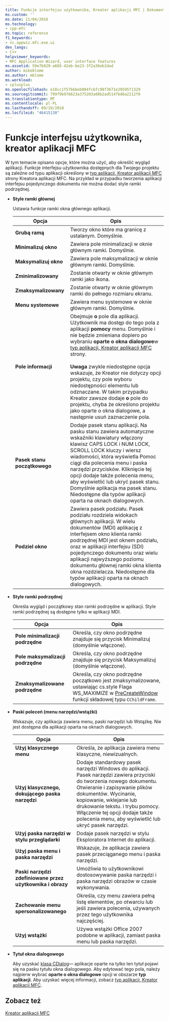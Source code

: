 ```yaml
---
title: Funkcje interfejsu użytkownika, Kreator aplikacji MFC | Dokumentacja firmy Microsoft
ms.custom: ''
ms.date: 11/04/2016
ms.technology:
- cpp-mfc
ms.topic: reference
f1_keywords:
- vc.appwiz.mfc.exe.ui
dev_langs:
- C++
helpviewer_keywords:
- MFC Application Wizard, user interface features
ms.assetid: 59e7b829-a665-42eb-be23-3f2a36eb2dad
author: mikeblome
ms.author: mblome
ms.workload:
- cplusplus
ms.openlocfilehash: e18cc1f57bbbeb004fcbfc98f3671e29595f1329
ms.sourcegitcommit: 799f9b976623a375203ad8b2ad5147bd6a2212f0
ms.translationtype: MT
ms.contentlocale: pl-PL
ms.lasthandoff: 09/19/2018
ms.locfileid: "46415138"
---
```

# <a name="user-interface-features-mfc-application-wizard"></a>Funkcje interfejsu użytkownika, kreator aplikacji MFC

W tym temacie opisano opcje, które można użyć, aby określić wygląd aplikacji. Funkcje interfejsu użytkownika dostępnych dla Twojego projektu są zależne od typu aplikacji określony w [typ aplikacji, Kreator aplikacji MFC](../../mfc/reference/application-type-mfc-application-wizard.md) strony Kreatora aplikacji MFC. Na przykład w przypadku tworzenia aplikacji interfejsu pojedynczego dokumentu nie można dodać style ramki podrzędnej.

- **Style ramki głównej**

   Ustawia funkcje ramki okna głównego aplikacji.

   |Opcja|Opis|
   |------------|-----------------|
   |**Grubą ramą**|Tworzy okno które ma granicę z ustalanym. Domyślnie.|
   |**Minimalizuj okno**|Zawiera pole minimalizacji w oknie głównym ramki. Domyślnie.|
   |**Maksymalizuj okno**|Zawiera pole maksymalizacji w oknie głównym ramki. Domyślnie.|
   |**Zminimalizowany**|Zostanie otwarty w oknie głównym ramki jako ikona.|
   |**Zmaksymalizowany**|Zostanie otwarty w oknie głównym ramki do pełnego rozmiaru ekranu.|
   |**Menu systemowe**|Zawiera menu systemowe w oknie głównym ramki. Domyślnie.|
   |**Pole informacji**|Obejmuje **o** pole dla aplikacji. Użytkownik ma dostęp do tego pola z aplikacji **pomocy** menu. Domyślnie i nie będzie zmieniana dopiero po wybraniu **oparte o okna dialogowe**w [typ aplikacji, Kreator aplikacji MFC](../../mfc/reference/application-type-mfc-application-wizard.md) strony.<br /><br /> **Uwaga** zwykle niedostępne opcja wskazuje, że Kreator nie dotyczy opcji projektu, czy pole wyboru niedostępności elementu lub odznaczane. W takim przypadku Kreator zawsze dodaje **o** pole do projektu, chyba że określono projektu jako oparte o okna dialogowe, a następnie usuń zaznaczenie pola.|
   |**Pasek stanu początkowego**|Dodaje pasek stanu aplikacji. Na pasku stanu zawiera automatyczne wskaźniki klawiatury włączony klawisz CAPS LOCK i NUM LOCK, SCROLL LOCK kluczy i wiersz wiadomości, która wyświetla Pomoc ciągi dla polecenia menu i paska narzędzi przycisków. Kliknięcie tej opcji dodaje także polecenia menu, aby wyświetlić lub ukryć pasek stanu. Domyślnie aplikacja ma pasek stanu. Niedostępne dla typów aplikacji oparta na oknach dialogowych.|
   |**Podziel okno**|Zawiera pasek podziału. Pasek podziału rozdziela widokach głównych aplikacji. W wielu dokumentów (MDI) aplikację z interfejsem okno klienta ramki podrzędnej MDI jest oknem podziału, oraz w aplikacji interfejsu (SDI) pojedynczego dokumentu oraz wielu aplikacji najwyższego poziomu dokumentu głównej ramki okna klienta okna rozdzielacza. Niedostępne dla typów aplikacji oparta na oknach dialogowych.|

- **Style ramki podrzędnej**

   Określa wygląd i początkowy stan ramki podrzędne w aplikacji. Style ramki podrzędnej są dostępne tylko w aplikacji MDI.

   |Opcja|Opis|
   |------------|-----------------|
   |**Pole minimalizacji podrzędne**|Określa, czy okno podrzędne znajduje się przycisk Minimalizuj (domyślnie włączone).|
   |**Pole maksymalizacji podrzędne**|Określa, czy okno podrzędne znajduje się przycisk Maksymalizuj (domyślnie włączone).|
   |**Zmaksymalizowane podrzędne**|Określa, czy okno podrzędne początkowo jest zmaksymalizowane, ustawiając cs.style Flaga WS_MAXIMIZE w [PreCreateWindow](../../mfc/reference/cwnd-class.md#precreatewindow) funkcji składowej typu `CChildFrame`.|

- **Paski poleceń (menu narzędzi/wstążki)**

   Wskazuje, czy aplikacja zawiera menu, paski narzędzi lub Wstążkę. Nie jest dostępna dla aplikacji oparta na oknach dialogowych.

   |Opcja|Opis|
   |------------|-----------------|
   |**Użyj klasycznego menu**|Określa, że aplikacja zawiera menu klasyczne, niewizualnych.|
   |**Użyj klasycznego, dokującego paska narzędzi**|Dodaje standardowy pasek narzędzi Windows do aplikacji. Pasek narzędzi zawiera przyciski do tworzenia nowego dokumentu. Otwieranie i zapisywanie plików dokumentów. Wycinanie, kopiowanie, wklejanie lub drukowanie tekstu. i trybu pomocy. Włączenie tej opcji dodaje także polecenia menu, aby wyświetlić lub ukryć pasek narzędzi.|
   |**Użyj paska narzędzi w stylu przeglądarki**|Dodaje pasek narzędzi w stylu Eksploratora Internet do aplikacji.|
   |**Użyj paska menu i paska narzędzi**|Wskazuje, że aplikacja zawiera pasek przeciąganego menu i paska narzędzi.|
   |**Paski narzędzi zdefiniowane przez użytkownika i obrazy**|Umożliwia to użytkownikowi dostosowywanie paska narzędzi i paska narzędzi obrazów w czasie wykonywania.|
   |**Zachowanie menu spersonalizowanego**|Określa, czy menu zawiera pełną listę elementów, po otwarciu lub jeśli zawiera polecenia, używanych przez tego użytkownika najczęściej.|
   |**Użyj wstążki**|Używa wstążki Office 2007 podobne w aplikacji, zamiast paska menu lub paska narzędzi.|

- **Tytuł okna dialogowego**

   Aby uzyskać [klasa CDialog](../../mfc/reference/cdialog-class.md)— aplikacje oparte na tylko ten tytuł pojawi się na pasku tytułu okna dialogowego. Aby edytować tego pola, należy najpierw wybrać **oparte o okna dialogowe** opcji w obszarze **typ aplikacji**. Aby uzyskać więcej informacji, zobacz [typ aplikacji, Kreator aplikacji MFC](../../mfc/reference/application-type-mfc-application-wizard.md).

## <a name="see-also"></a>Zobacz też

[Kreator aplikacji MFC](../../mfc/reference/mfc-application-wizard.md)

